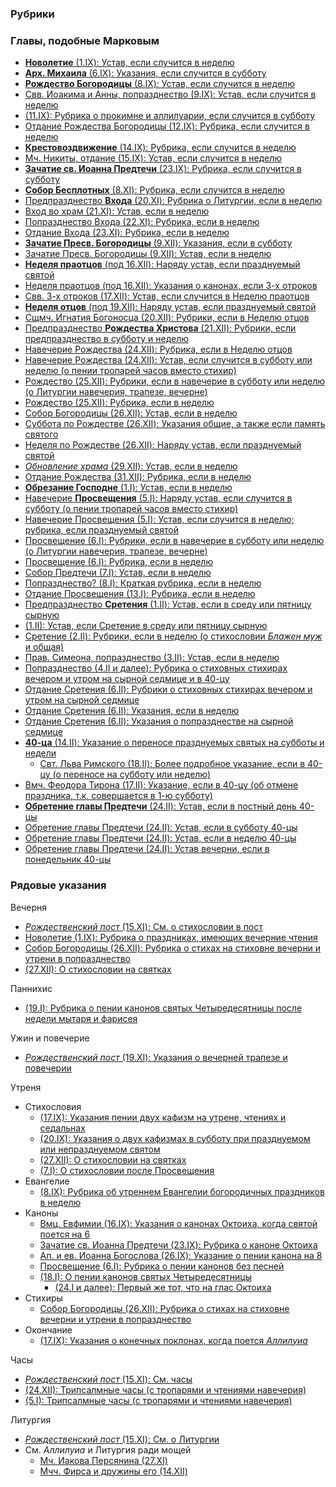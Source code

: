 
### Рубрики

### Главы, подобные Марковым
 
- [**Новолетие** (1.IX): Устав, если случится в неделю](../09_september/09_01_EUR.ru.md)
- [**Арх. Михаила** (6.IX): Указания, если случится в субботу](../09_september/09_06_EUR.ru.md)
- [**Рождество Богородицы** (8.IX): Устав, если случится в неделю](../09_september/09_08_EUR.ru.md)
- [Свв. Иоакима и Анны, попразднество (9.IX): Устав, если случится в неделю](../09_september/09_09_EUR.ru.md)
- [(11.IX): Рубрика о прокимне и аллилуарии, если случится в субботу](../09_september/09_11_EUR.ru.md)
- [Отдание Рождества Богородицы (12.IX): Рубрика, если случится в неделю](../09_september/09_12_EUR.ru.md)
- [**Крестовоздвижение** (14.IX): Рубрика, если случится в неделю](../09_september/09_14_EUR.ru.md)
- [Мч. Никиты, отдание (15.IX): Устав, если случится в неделю](../09_september/09_15_EUR.ru.md)
- [**Зачатие св. Иоанна Предтечи** (23.IX): Рубрика, если случится в субботу](../09_september/09_23_EUR.ru.md)
- [**Собор Бесплотных** (8.XI): Рубрика, если случится в неделю](../11_november/11_08_EUR.ru.md)
- [Предпразднество **Входа** (20.XI): Рубрика о Литургии, если в неделю](../11_november/11_20_EUR.ru.md)
- [Вход во храм (21.XI): Устав, если в неделю](../11_november/11_21_EUR.ru.md)
- [Попразднество Входа (22.XI): Рубрика, если в неделю](../11_november/11_22_EUR.ru.md)
- [Отдание Входа (23.XI): Рубрика, если в неделю](../11_november/11_23_EUR.ru.md)
- [**Зачатие Пресв. Богородицы** (9.XII): Указания, если в субботу](../12_december/12_09_EUR.ru.md)
- [Зачатие Пресв. Богородицы (9.XII): Устав, если в неделю](../12_december/12_09_EUR.ru.md)
- [**Неделя праотцов** (под 16.XII): Наряду устав, если празднуемый святой](../12_december/12_16_X_EUR_propatoron.ru.md)
- [Неделя праотцов (под 16.XII): Указания о канонах, если 3-х отроков](../12_december/12_16_X_EUR_propatoron.ru.md)
- [Свв. 3-х отроков (17.XII): Устав, если случится в Неделю праотцов](../12_december/12_17_EUR.ru.md)
- [**Неделя отцов** (под 19.XII): Наряду устав, если празднуемый святой](../12_december/12_19_Y_EUR_pateron.ru.md)
- [Сщмч. Игнатия Богоносца (20.XII): Рубрики, если в Неделю отцов](../12_december/12_20_EUR.ru.md)
- [Предпразднество **Рождества Христова** (21.XII): Рубрики, если предпразднество в субботу и неделю](../12_december/12_21_EUR.ru.md)
- [Навечерие Рождества (24.XII): Рубрика, если в Неделю отцов](../12_december/12_24_EUR.ru.md)
- [Навечерие Рождества (24.XII): Устав, если случится в субботу или неделю (о пении тропарей часов вместо стихир)](../12_december/12_24_EUR.ru.md)
- [Рождество (25.XII): Рубрики, если в навечерие в субботу или неделю (о Литургии навечерия, трапезе, вечерне)](../12_december/12_25_EUR.ru.md)
- [Рождество (25.XII): Рубрика, если в неделю](../12_december/12_25_EUR.ru.md)
- [Собор Богородицы (26.XII): Устав, если в неделю](../12_december/12_26_EUR.ru.md)
- [Суббота по Рождестве (26.XII): Указания общие, а также если память святого](../12_december/12_26_X_EUR_saturday.ru.md)
- [Неделя по Рождестве (26.XII): Наряду устав, если празднуемый святой](../12_december/12_26_Y_EUR_sunday.ru.md)
- [*Обновление храма* (29.XII): Устав, если в неделю](../12_december/12_29_EUR.ru.md)
- [Отдание Рождества (31.XII): Рубрика, если в неделю](../12_december/12_31_EUR.ru.md)
- [**Обрезание Господне** (1.I): Устав, если в неделю](../01_january/01_01_EUR.ru.md)
- [Навечерие **Просвещения** (5.I): Наряду устав, если случится в субботу (о пении тропарей часов вместо стихир)](../01_january/01_05_EUR.ru.md)
- [Навечерие Просвещения (5.I): Устав, если случится в неделю; рубрика, если празднуемый святой](../01_january/01_05_EUR.ru.md)
- [Просвещение (6.I): Рубрики, если в навечерие в субботу или неделю (о Литургии навечерия, трапезе, вечерне)](../01_january/01_06_EUR.ru.md)
- [Просвещение (6.I): Рубрика, если в неделю](../01_january/01_06_EUR.ru.md)
- [Собор Предтечи (7.I): Устав, если в неделю](../01_january/01_07_EUR.ru.md)
- [Попразднество? (8.I): Краткая рубрика, если в неделю](../01_january/01_08_EUR.ru.md)
- [Отдание Просвещения (13.I): Рубрика, если в неделю](../01_january/01_13_EUR.ru.md)
- [Предпразднество **Сретения** (1.II): Устав, если в среду или пятницу сырную](../02_february/02_01_EUR.ru.md)
- [(1.II): Устав, если Сретение в среду или пятницу сырную](../02_february/02_01_EUR.ru.md)
- [Сретение (2.II): Рубрики, если в неделю (о стихословии *Блажен муж* и общая)](../02_february/02_02_EUR.ru.md)
- [Прав. Симеона, попразднество (3.II): Устав, если в неделю](../02_february/02_03_EUR.ru.md)
- [Попразднество (4.II и далее): Рубрика о стиховных стихирах вечером и утром на сырной седмице и в 40-цу](../02_february/02_04_EUR.ru.md)
- [Отдание Сретения (6.II): Рубрики о стиховных стихирах вечером и утром на сырной седмице](../02_february/02_06_EUR.ru.md)
- [Отдание Сретения (6.II): Указания, если в неделю](../02_february/02_06_EUR.ru.md)
- [Отдание Сретения (6.II): Указания о попразднестве на сырной седмице](../02_february/02_06_EUR.ru.md)
- [**40-ца** (14.II): Указание о переносе празднуемых святых на субботы и недели](../02_february/02_14_EUR.ru.md)
   - [Свт. Льва Римского (18.II): Более подробное указание, если в 40-цу (о переносе на субботу или неделю)](../02_february/02_18_EUR.ru.md)  
- [Вмч. Феодора Тирона (17.II): Указание, если в 40-цу (об отмене праздника, т.к. совершается в 1-ю субботу)](../02_february/02_17_EUR.ru.md)
- [**Обретение главы Предтечи** (24.II): Устав, если в постный день 40-цы](../02_february/02_24_EUR.ru.md)
- [Обретение главы Предтечи (24.II): Устав, если в субботу 40-цы](../02_february/02_24_EUR.ru.md)
- [Обретение главы Предтечи (24.II): Устав, если в неделю 40-цы](../02_february/02_24_EUR.ru.md)
- [Обретение главы Предтечи (24.II): Устав вечерни, если в понедельник 40-цы](../02_february/02_24_EUR.ru.md)

### Рядовые указания

Вечерня

- [*Рождественский пост* (15.XI): См. о стихословии в пост](../11_november/11_15_X_EUR.ru.md)
- [Новолетие (1.IX): Рубрика о праздниках, имеющих вечерние чтения](../09_september/09_01_EUR.ru.md)
- [Собор Богородицы (26.XII): Рубрика о стихах на стиховне вечерни и утрени в попразднество](../12_december/12_26_EUR.ru.md)
- [(27.XII): О стихословии на святках](../12_december/12_27_EUR.ru.md)

Паннихис

- [(19.I): Рубрика о пении канонов святых Четыредесятницы после недели мытаря и фарисея](../01_january/01_19_EUR.ru.md)

Ужин и повечерие

- [*Рождественский пост* (19.XI): Указания о вечерней трапезе и повечерии](../11_november/11_19_EUR.ru.md)

Утреня

- Стихословия
   - [(17.IX): Указания пении двух кафизм на утрене, чтениях и седальнах](../09_september/09_17_EUR.ru.md)
   - [(20.IX): Указания о двух кафизмах в субботу при празднуемом или непразднуемом святом](../09_september/09_20_EUR.ru.md)
   - [(27.XII): О стихословии на святках](../12_december/12_27_EUR.ru.md)
   - [(7.I): О стихословии после Просвещения](../01_january/01_07_EUR.ru.md)
- Евангелие
   - [(8.IX): Рубрика об утреннем Евангелии богородичных праздников в неделю](../09_september/09_08_EUR.ru.md)
- Каноны
   - [Вмц. Евфимии (16.IX): Указания о канонах Октоиха, когда святой поется на 6](../09_september/09_16_EUR.ru.md)
   - [Зачатие св. Иоанна Предтечи (23.IX): Рубрика о каноне Октоиха](../09_september/09_23_EUR.ru.md)
   - [Ап. и ев. Иоанна Богослова (26.IX): Указание о пении канона на 8](../09_september/09_26_EUR.ru.md)
   - [Просвещение (6.I): Рубрика о пении канонов без песней](../01_january/01_06_EUR.ru.md)
   - [(18.I): О пении канонов святых Четыредесятницы](../01_january/01_18_EUR.ru.md)
      - [(24.I и далее): Первый же тот, что на глас Октоиха](../01_january/01_24_EUR.ru.md)
- Стихиры
   - [Собор Богородицы (26.XII): Рубрика о стихах на стиховне вечерни и утрени в попразднество](../12_december/12_26_EUR.ru.md)
- Окончание
   - [(17.IX): Указания о конечных поклонах, когда поется *Аллилуиа*](../09_september/09_17_EUR.ru.md)

Часы

- [*Рождественский пост* (15.XI): См. часы](../11_november/11_15_X_EUR.ru.md)
- [(24.XII): Трипсалмные часы (с тропарями и чтениями навечерия)](../12_december/12_24_EUR.ru.md)
- [(5.I): Трипсалмные часы (с тропарями и чтениями навечерия)](../01_january/01_05_EUR.ru.md)

Литургия

- [*Рождественский пост* (15.XI): См. о Литургии](../11_november/11_15_X_EUR.ru.md)
- См. *Аллилуиа* и Литургия ради мощей
  - [Мч. Иакова Персянина (27.XI)](../11_november/11_27_EUR.ru.md)
  - [Мчч. Фирса и дружины его (14.XII)](../12_december/12_14_EUR.ru.md)
